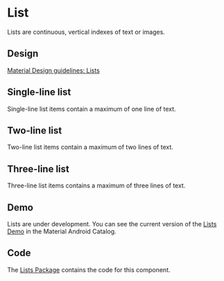 <!--docs:
title: "List"
layout: detail
section: components
excerpt: "Lists are continuous, vertical indexes of text or images."
iconId: list
path: /catalog/lists/
-->

# List

Lists are continuous, vertical indexes of text or images.

## Design

[Material Design guidelines: Lists](https://material.io/go/design-lists)

## Single-line list

Single-line list items contain a maximum of one line of text.

## Two-line list

Two-line list items contain a maximum of two lines of text.

## Three-line list

Three-line list items contains a maximum of three lines of text.

## Demo

Lists are under development. You can see the current version of the
[Lists Demo](https://github.com/material-components/material-components-android/tree/master/catalog/java/io/material/catalog/lists/)
in the Material Android Catalog.

## Code

The
[Lists Package](https://github.com/material-components/material-components-android/tree/master/lib/java/com/google/android/material/lists)
contains the code for this component.
